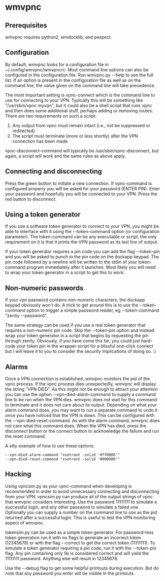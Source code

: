 # wmvpnc

## Prerequisites

wmvpnc requires python2, wmdocklib, and pexpect.

## Configuration

By default, wmvpnc looks for a configuration file in
~/.config/wmvpnc/wmvpncrc.  Most command line options can also be
configured in the configuration file. Run wmvpnc.py --help to see the
full list. If an option is present in the configuration file as well
as on the command line, the value given on the command line will take
precedence.

The most important setting is vpnc-connect which is the command line
to use for connecting to your VPN. Typically this will be something
like "/usr/sbin/vpnc myvpn", but it could also be a shell script that
runs vpnc and then does some additional stuff, perhaps adding or
removing routes. There are two requirements on such a script:
1. Any output from vpnc must remain intact (i.e., not be suppressed
or redirected)
2. The script must terminate (more or less shortly) after the VPN
connection has been made

vpnc-disconnect-command will typically be /usr/sbin/vpnc-disconnect,
but again, a script will work and the same rules as above apply.

## Connecting and disconnecting

Press the green button to initiate a new connection. If vpnc-command
is configured properly you will be asked for your password (ENTER
PIN). Enter your password and hopefully you will be connected to your
VPN. Press the red button to disconnect.

## Using a token generator

If you use a software token generator to connect to your VPN, you
might be able to interface with it using the --token-command option
(or configuration parameter). The token-command can be any executable
or script, the only requirement on it is that it prints the VPN
password as its last line of output.

If your token generator requires a pin code you can add the flag
--token-pin and you will be asked to punch in the pin code on the
dockapp keypad. The pin code followed by a newline will be written to
the stdin of your token-command program immediately after it
launches. Most likely you will need to wrap your token generator in a
script to get this to work.

## Non-numeric passwords

If your vpn password contains non-numeric characters, the dockapp
keypad obviously won't do. A trick to get around this is to use
the --token-command option to trigger a simple password reader, eg
--token-command "zenity --password".

The same strategy can be used if you use a real token generator that
requires a non-numeric pin code. Skip the --token-pin option and
instead wrap your token generator in a script that begins by
requesting the pin through zenity. Obviously, if you have come this
far, you could just hard-code your token pin in the wrapper script
for a blissful one-click connect but I will leave it to you to
consider the security implications of doing so. :)

## Alarms

Once a VPN connection is established, wmvpnc monitors the pid of the
vpnc process. If the vpnc process dies unexpectedly, wmvpnc will
display the string "VPN DIED". As this might not be enough to attract
your attention you can use the option --vpn-died-alarm-command to
supply a command line to be run when the VPN dies. wmvpnc does not
wait for this command to terminate and it does not care about its
output. Depending on what your alarm command does, you may want to
run a separate command to undo it once you have noticed that the VPN
is down. This can be configured with the --vpn-died-reset-command.
As with the alarm command, wmvpnc does not care what this command
does. When the VPN has died, press the disconnect button or the
connect button to acknowledge the failure and run the reset command.

A silly example of how to use these options:
```
--vpn-died-alarm-command "xsetroot -solid '#ff0000'"
--vpn-died-reset-command "xsetroot -solid '#000000'"
```

## Hacking

Using vpncsim.py as your vpnc-command when developing is recommended
in order to avoid unnecessary connecting and disconnecting from your
VPN. vpncsim.py can produce all of the output strings of vpnc that
wmvpnc considers interesting. Use the password 11111111 to simulate
a successful login, and any other password to simulate a failed one.
Optionally you can supply a number on the command line to use as the
pid returned after a successful login. This is useful to test the VPN
monitoring aspect of wmvpnc.

tokensim.py can be used as a simple token generator. For password-less
token generation run it with no flags to generate an incorrect token
(12345678) or with the flag --correct to get the correct token
(11111111). To simulate a token generator requiring a pin code, run it
with the --token-pin flag. Any pin containing only 9s is considered
correct and will yield the 11111111 password. Anything else will
result in 12345678.

Use the --debug flag to get some helpful printouts during execution.
But do note that any password you enter will be visible in the
printouts.
